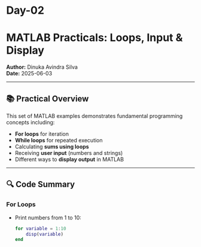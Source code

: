 # Day-02

# MATLAB Practicals: Loops, Input & Display

**Author:** Dinuka Avindra Silva  
**Date:** 2025-06-03  

---

## 📚 Practical Overview

This set of MATLAB examples demonstrates fundamental programming concepts including:

- **For loops** for iteration  
- **While loops** for repeated execution  
- Calculating **sums using loops**  
- Receiving **user input** (numbers and strings)  
- Different ways to **display output** in MATLAB  

---

## 🔍 Code Summary

### For Loops

- Print numbers from 1 to 10:
  ```matlab
  for variable = 1:10
      disp(variable)
  end
